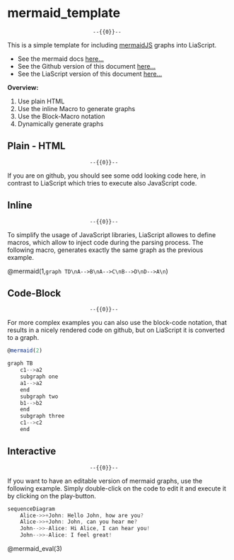 <!--

author:   André Dietrich
email:    andre.dietrich@ovgu.de
version:  1.0.0
language: en
narrator: US English Female

script:   https://unpkg.com/mermaid@7.1.0/dist/mermaid.min.js

@mermaid
<script>
  mermaid.initialize({});

  mermaid.render("id@0",
                 `@1`,
                 function(svgCode) {
                     var elem = document.getElementById("id@0");
                     elem.innerHTML = svgCode;
                     elem.firstChild.style.height = elem.getAttribute('viewbox').split(' ')[3] + 'px';
                 });
</script>
<span class="mermaid" id="id@0"></span>
@end

@mermaid_eval
<script>
var elem = document.getElementById('id@0');

if(elem != null)
  elem.remove();

mermaid.initialize({});
var graphDefinition = `@file(0)`
var cb = function(svgGraph) {
    return true;
}
mermaid.render('id@0',graphDefinition,cb)
</script>
@end

-->

# mermaid_template

                               --{{0}}--
This is a simple template for including [mermaidJS](https://github.com/knsv/mermaid)
graphs into LiaScript.

* See the mermaid docs [here...](https://mermaidjs.github.io/)
* See the Github version of this document [here...](https://github.com/liaScript/mermaid_template)
* See the LiaScript version of this document [here...](https://liascript.github.io/?https://raw.githubusercontent.com/liaScript/mermaid_template/master/README.md)

__Overview:__

1. Use plain HTML
2. Use the inline Macro to generate graphs
3. Use the Block-Macro notation
4. Dynamically generate graphs

## Plain - HTML

                              --{{0}}--
If you are on github, you should see some odd looking code here, in contrast to
LiaScript which tries to execute also JavaScript code.

<link rel="stylesheet" href="https://unpkg.com/mermaid@7.1.0/dist/mermaid.css">

<script>
  mermaid.initialize({});

  mermaid.render("id",
                 `graph TD\nA-->B\nA-->C\nB-->D\nD-->A\n`,
                 function(svgCode) {
                     //console.log(svgCode);
                     var elem = document.getElementById("id");
                     elem.innerHTML = svgCode;
                     elem.firstChild.style.height = elem.getAttribute('viewbox').split(' ')[3] + 'px';
                 });
</script>
<span class="mermaid" id="id"></span>


## Inline

                              --{{0}}--
To simplify the usage of JavaScript libraries, LiaScript allowes to define
macros, which allow to inject code during the parsing process. The following
macro, generates exactly the same graph as the previous example.

<link rel="stylesheet" href="https://unpkg.com/mermaid@7.1.0/dist/mermaid.css">

@mermaid(1,`graph TD\nA-->B\nA-->C\nB-->D\nD-->A\n`)


## Code-Block

                              --{{0}}--
For more complex examples you can also use the block-code notation, that results
in a nicely rendered code on github, but on LiaScript it is converted to a graph.

<link rel="stylesheet" href="https://unpkg.com/mermaid@7.1.0/dist/mermaid.css">

```js
@mermaid(2)

graph TB
    c1-->a2
    subgraph one
    a1-->a2
    end
    subgraph two
    b1-->b2
    end
    subgraph three
    c1-->c2
    end
```

## Interactive

                              --{{0}}--
If you want to have an editable version of mermaid graphs, use the following
example. Simply double-click on the code to edit it and execute it by clicking
on the play-button.

```js
sequenceDiagram
    Alice->>+John: Hello John, how are you?
    Alice->>+John: John, can you hear me?
    John-->>-Alice: Hi Alice, I can hear you!
    John-->>-Alice: I feel great!
```
@mermaid_eval(3)
